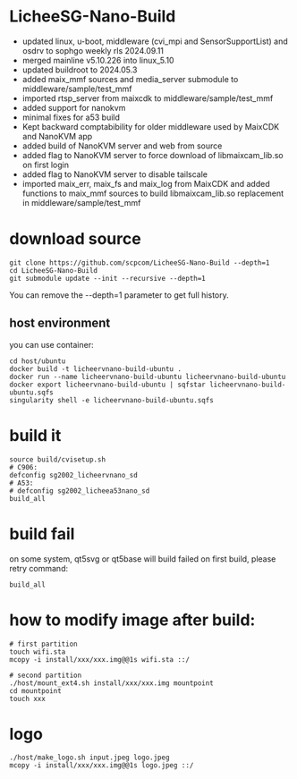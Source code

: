 # LicheeSG-Nano-Build

- updated linux, u-boot, middleware (cvi_mpi and SensorSupportList) and osdrv to sophgo weekly rls 2024.09.11
- merged mainline v5.10.226 into linux_5.10
- updated buildroot to 2024.05.3
- added maix_mmf sources and media_server submodule to middleware/sample/test_mmf
- imported rtsp_server from maixcdk to middleware/sample/test_mmf
- added support for nanokvm
- minimal fixes for a53 build
- Kept backward comptabibility for older middleware used by MaixCDK and NanoKVM app
- added build of NanoKVM server and web from source
- added flag to NanoKVM server to force download of libmaixcam_lib.so on first login
- added flag to NanoKVM server to disable tailscale
- imported maix_err, maix_fs and maix_log from MaixCDK and added functions to maix_mmf sources to build libmaixcam_lib.so replacement in middleware/sample/test_mmf

# download source

```
git clone https://github.com/scpcom/LicheeSG-Nano-Build --depth=1
cd LicheeSG-Nano-Build
git submodule update --init --recursive --depth=1
```
You can remove the --depth=1 parameter to get full history.

## host environment

you can use container:

```
cd host/ubuntu
docker build -t licheervnano-build-ubuntu .
docker run --name licheervnano-build-ubuntu licheervnano-build-ubuntu
docker export licheervnano-build-ubuntu | sqfstar licheervnano-build-ubuntu.sqfs
singularity shell -e licheervnano-build-ubuntu.sqfs
```

# build it

```
source build/cvisetup.sh
# C906:
defconfig sg2002_licheervnano_sd
# A53:
# defconfig sg2002_licheea53nano_sd
build_all
```

# build fail

on some system, qt5svg or qt5base will build failed on first build, please retry command:

```
build_all
```

# how to modify image after build:

```
# first partition
touch wifi.sta
mcopy -i install/xxx/xxx.img@@1s wifi.sta ::/

# second partition
./host/mount_ext4.sh install/xxx/xxx.img mountpoint
cd mountpoint
touch xxx
```

# logo

```
./host/make_logo.sh input.jpeg logo.jpeg
mcopy -i install/xxx/xxx.img@@1s logo.jpeg ::/
```
